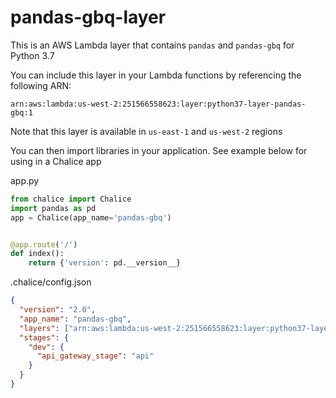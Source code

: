 # pandas-gbq-layer

This is an AWS Lambda layer that contains `pandas` and `pandas-gbq` for Python 3.7

You can include this layer in your Lambda functions by referencing the following ARN:

`arn:aws:lambda:us-west-2:251566558623:layer:python37-layer-pandas-gbq:1`

Note that this layer is available in `us-east-1` and `us-west-2` regions

You can then import libraries in your application. See example below for using in a Chalice app

app.py
```python
from chalice import Chalice
import pandas as pd
app = Chalice(app_name='pandas-gbq')


@app.route('/')
def index():
    return {'version': pd.__version__}
```

.chalice/config.json
```json
{
  "version": "2.0",
  "app_name": "pandas-gbq",
  "layers": ["arn:aws:lambda:us-west-2:251566558623:layer:python37-layer-pandas-gbq:1"],
  "stages": {
    "dev": {
      "api_gateway_stage": "api"
    }
  }
}
```